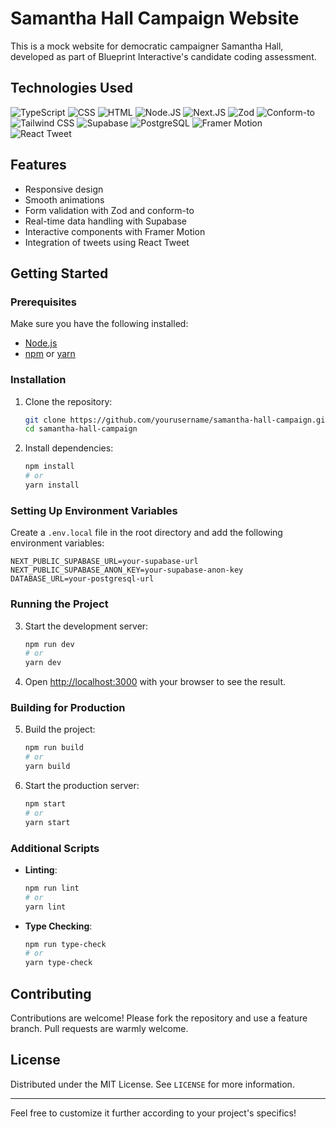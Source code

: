 # Samantha Hall Campaign Website

This is a mock website for democratic campaigner Samantha Hall, developed as part of Blueprint Interactive's candidate coding assessment.

## Technologies Used

![TypeScript](https://img.shields.io/badge/TypeScript-007ACC?style=flat&logo=typescript&logoColor=white)
![CSS](https://img.shields.io/badge/CSS-1572B6?style=flat&logo=css3&logoColor=white)
![HTML](https://img.shields.io/badge/HTML-E34F26?style=flat&logo=html5&logoColor=white)
![Node.JS](https://img.shields.io/badge/Node.JS-339933?style=flat&logo=node.js&logoColor=white)
![Next.JS](https://img.shields.io/badge/Next.JS-000000?style=flat&logo=next.js&logoColor=white)
![Zod](https://img.shields.io/badge/Zod-00BFFF?style=flat)
![Conform-to](https://img.shields.io/badge/Conform--to-FF7F50?style=flat)
![Tailwind CSS](https://img.shields.io/badge/Tailwind_CSS-38B2AC?style=flat&logo=tailwind-css&logoColor=white)
![Supabase](https://img.shields.io/badge/Supabase-3ECF8E?style=flat&logo=supabase&logoColor=white)
![PostgreSQL](https://img.shields.io/badge/PostgreSQL-336791?style=flat&logo=postgresql&logoColor=white)
![Framer Motion](https://img.shields.io/badge/Framer_Motion-0055FF?style=flat&logo=framer&logoColor=white)
![React Tweet](https://img.shields.io/badge/React_Tweet-61DAFB?style=flat&logo=react&logoColor=white)

## Features

- Responsive design
- Smooth animations
- Form validation with Zod and conform-to
- Real-time data handling with Supabase
- Interactive components with Framer Motion
- Integration of tweets using React Tweet

## Getting Started

### Prerequisites

Make sure you have the following installed:

- [Node.js](https://nodejs.org/en/download/)
- [npm](https://www.npmjs.com/get-npm) or [yarn](https://yarnpkg.com/getting-started/install)

### Installation

1. Clone the repository:
   ```sh
   git clone https://github.com/yourusername/samantha-hall-campaign.git
   cd samantha-hall-campaign
   ```

2. Install dependencies:
   ```sh
   npm install
   # or
   yarn install
   ```

### Setting Up Environment Variables

Create a `.env.local` file in the root directory and add the following environment variables:

```plaintext
NEXT_PUBLIC_SUPABASE_URL=your-supabase-url
NEXT_PUBLIC_SUPABASE_ANON_KEY=your-supabase-anon-key
DATABASE_URL=your-postgresql-url
```

### Running the Project

3. Start the development server:
   ```sh
   npm run dev
   # or
   yarn dev
   ```

4. Open [http://localhost:3000](http://localhost:3000) with your browser to see the result.

### Building for Production

5. Build the project:
   ```sh
   npm run build
   # or
   yarn build
   ```

6. Start the production server:
   ```sh
   npm start
   # or
   yarn start
   ```

### Additional Scripts

- **Linting**: 
  ```sh
  npm run lint
  # or
  yarn lint
  ```

- **Type Checking**:
  ```sh
  npm run type-check
  # or
  yarn type-check
  ```

## Contributing

Contributions are welcome! Please fork the repository and use a feature branch. Pull requests are warmly welcome.

## License

Distributed under the MIT License. See `LICENSE` for more information.

---

Feel free to customize it further according to your project's specifics!